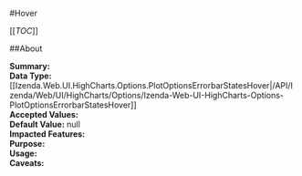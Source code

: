 #Hover

[[_TOC_]]

##About

**Summary:**   
**Data Type:** [[Izenda.Web.UI.HighCharts.Options.PlotOptionsErrorbarStatesHover|/API/Izenda/Web/UI/HighCharts/Options/Izenda-Web-UI-HighCharts-Options-PlotOptionsErrorbarStatesHover]]  
**Accepted Values:**   
**Default Value:** null  
**Impacted Features:**   
**Purpose:**   
**Usage:**   
**Caveats:**   

